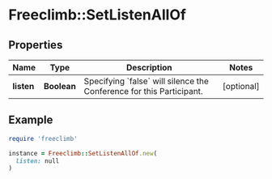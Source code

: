 # Freeclimb::SetListenAllOf

## Properties

| Name | Type | Description | Notes |
| ---- | ---- | ----------- | ----- |
| **listen** | **Boolean** | Specifying &#x60;false&#x60; will silence the Conference for this Participant. | [optional] |

## Example

```ruby
require 'freeclimb'

instance = Freeclimb::SetListenAllOf.new(
  listen: null
)
```

